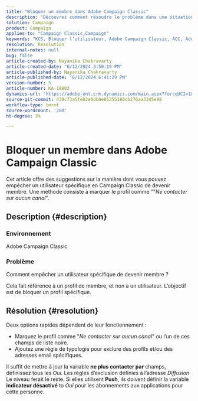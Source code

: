 ```yaml
---
title: "Bloquer un membre dans Adobe Campaign Classic"
description: "Découvrez comment résoudre le problème dans une situation où vous devez empêcher un utilisateur spécifique de devenir membre."
solution: Campaign
product: Campaign
applies-to: "Campaign Classic,Campaign"
keywords: "KCS, Bloquer l’utilisateur, Adobe Campaign Classic, ACC, Adobe Campaign, Comment"
resolution: Resolution
internal-notes: null
bug: false
article-created-by: Nayanika Chakravarty
article-created-date: "6/12/2024 3:50:19 PM"
article-published-by: Nayanika Chakravarty
article-published-date: "6/12/2024 6:41:29 PM"
version-number: 5
article-number: KA-18002
dynamics-url: "https://adobe-ent.crm.dynamics.com/main.aspx?forceUCI=1&pagetype=entityrecord&etn=knowledgearticle&id=0a19c172-d328-ef11-840b-0022480a40c2"
source-git-commit: 430c73a5fe02e0db0e05355180cb276aa3345e98
workflow-type: tm+mt
source-wordcount: '200'
ht-degree: 3%

---
```


# Bloquer un membre dans Adobe Campaign Classic


Cet article offre des suggestions sur la manière dont vous pouvez empêcher un utilisateur spécifique en Campaign Classic de devenir membre. Une méthode consiste à marquer le profil comme &quot;&quot;*Ne contacter sur aucun canal*&quot;.

## Description {#description}


### <b>Environnement</b>

Adobe Campaign Classic

### <b>Problème</b>

Comment empêcher un utilisateur spécifique de devenir membre ?

Cela fait référence à un profil de membre, et non à un utilisateur. L’objectif est de bloquer un profil spécifique.




## Résolution {#resolution}


Deux options rapides dépendent de leur fonctionnement :

- Marquez le profil comme &quot;*Ne contacter sur aucun canal*&quot; ou l’un de ces champs de liste noire.
- Ajoutez une règle de typologie pour exclure des profils et/ou des adresses email spécifiques.


Il suffit de mettre à jour la variable <b>ne plus contacter par</b> champs, définissez tous les *Oui.* Les règles d’exclusion définies à l’adresse *Diffusion* Le niveau ferait le reste. Si elles utilisent <b>Push</b>, ils doivent définir la variable <b>indicateur désactivé</b> to *Oui* pour les abonnements aux applications pour cette personne.
